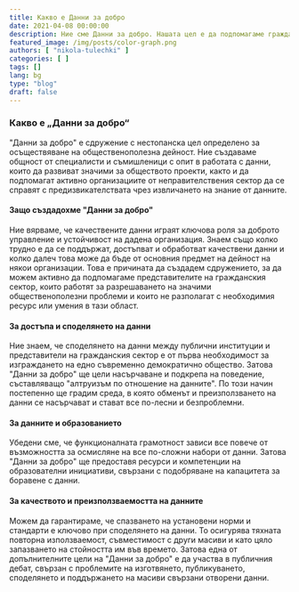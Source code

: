 ```yaml
---
title: Какво е Данни за добро
date: 2021-04-08 00:00:00
description: Ние сме Данни за добро. Нашата цел е да подпомагаме гражданския сектор в България чрез предоставяне на услуги, свързани с обработката и анализа на данни.
featured_image: /img/posts/color-graph.png
authors: [ "nikola-tulechki" ]
categories: [ ]
tags: []
lang: bg
type: "blog"
draft: false
---
```


### Какво е „Данни за добро“
"Данни за добро" е сдружение с нестопанска цел определено за осъществяване на общественополезна дейност. Ние създаваме общност от специалисти и съмишленици с опит в работата с данни, които да развиват значими за обществото проекти, както и да подпомагат активно организациите от неправителствения сектор да се справят с предизвикателствата чрез извличането на знание от данните.

#### Защо създадохме "Данни за добро"
Ние вярваме, че качествените данни играят ключова роля за доброто управление и устойчивост на дадена организация. Знаем също колко трудно е да се поддържат, достъпват и обработват качествени данни и колко далеч това може да бъде от основния предмет на дейност на някои организации. Това е причината да създадем сдружението, за да можем активно да подпомагаме представителите на гражданския сектор, които работят за разрешаването на значими общественополезни проблеми и които не разполагат с необходимия ресурс или умения в тази област.

#### За достъпа и споделянето на данни
Ние знаем, че споделянето на данни между публични институции и представители на гражданския сектор е от първа необходимост за изграждането на едно съвременно демократично общество. Затова "Данни за добро" ще цели насърчаване и подкрепа на поведение, съставляващо "алтруизъм по отношение на данните". По този начин постепенно ще градим среда, в която обменът и преизползването на данни се насърчават и стават все по-лесни и безпроблемни.

#### За данните и образованието
Убедени сме, че функционалната грамотност зависи все повече от възможността за осмисляне на все по-сложни набори от данни. Затова "Данни за добро" ще предоставя ресурси и компетенции на образователни инициативи, свързани с подобряване на капацитета за боравене с данни.

#### За качеството и преизползваемостта на данните
Можем да гарантираме, че спазването на установени норми и стандарти е ключово при споделянето на данни. То осигурява тяхната повторна използваемост, съвместимост с други масиви и като цяло запазването на стойността им във времето. Затова една от допълнителните цели на "Данни за добро" е да участва в публичния дебат, свързан с проблемите на изготвянето, публикуването, споделянето и поддържането на масиви свързани отворени данни.  
